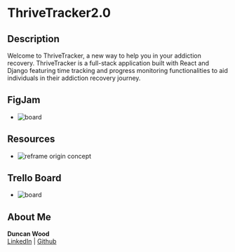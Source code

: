 # ThriveTracker2.0

## Description
Welcome to ThriveTracker, a new way to help you in your addiction recovery. ThriveTracker is a full-stack application built with React and Django featuring time tracking and progress monitoring functionalities to aid individuals in their addiction recovery journey.


## FigJam
- ![board](https://www.figma.com/file/TwIZjrYzcLhl9FOJMbBP3d/ThriveTracker2.0?type=whiteboard&node-id=2%3A113&t=ql6bZ8S3GVMJMgdq-1)

## Resources
- ![reframe origin concept](https://coe.gatech.edu/news/2021/04/engineering-alumni-create-mobile-app-reduce-alcohol-abuse)

## Trello Board
- ![board](https://trello.com/invite/b/XIsk7Dqu/ATTI5cb589866313233f1432562d7b7a9617CAF30E0A/thrivetracker-20)

## About Me 
**Duncan Wood**
<br/>
[LinkedIn](https://www.linkedin.com/in/duncanwoodpro/) |
[Github](https://github.com/Duncan-Wood)
<br/>